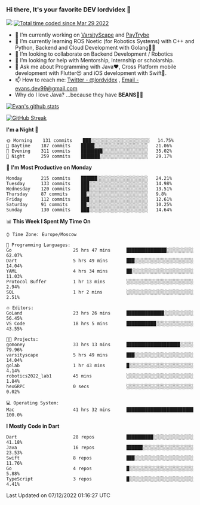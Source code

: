 ### Hi there, It's your favorite DEV lordvidex 👋
<img src="https://komarev.com/ghpvc/?username=lordvidex&label=Views&color=blue&style=plastic" /> <a href="https://wakatime.com/@0e56db35-d16b-410a-acc0-4085055304bf"><img src="https://wakatime.com/badge/user/0e56db35-d16b-410a-acc0-4085055304bf.svg" alt="Total time coded since Mar 29 2022" /></a>

- 🔭 I’m currently working on [VarsityScape](https://varsityscape.com) and [PayTrybe](https://www.paytrybe.com)
- 🌱 I’m currently learning ROS Noetic (for Robotics Systems) with C++ and Python, Backend and Cloud Development with Golang🧙🏼
- 👯 I’m looking to collaborate on Backend Development / Robotics
- 🤔 I’m looking for help with Mentorship, Internship or scholarship.
- 💬 Ask me about Programming with Java❤️, Cross Platform mobile development with Flutter😍 and iOS development with Swift🚀.
- 📫 How to reach me: [Twitter - @lordvidex](https://twitter.com/lordvidex) , [Email - evans.dev99@gmail.com](mailto:evans.dev99@gmail.com?body=Hello%20Evans,)
- Why do I love Java? ...because they have **BEANS**🤤😋

<div>
<!-- <a href="https://github.com/lordvidex">
  <img src="https://github-readme-stats.vercel.app/api/top-langs/?username=lordvidex&theme=light" />
</a>    -->
<!-- [![Top Langs](https://github-readme-stats.vercel.app/api/top-langs/?username=lordvidex)](https://github.com/lordvidex/)  -->
<a href="https://github.com/lordvidex">
 <img src="https://github-readme-stats.vercel.app/api?username=lordvidex&show_icons=true&theme=light&line_height=27" alt="Evan's github stats"/>
</a>
</div>

[![GitHub Streak](https://github-readme-streak-stats.herokuapp.com?user=lordvidex&theme=github-dark&hide_border=true)](https://git.io/streak-stats)

<!--
  <a href="https://github.com/iampawan/FlutterExampleApps">
    <img align="center" src="https://github-readme-stats.vercel.app/api/pin/?username=iampawan&repo=FlutterExampleApps&theme=light" />

  </a>
  <a href="https://github.com/iampawan/VelocityX">
   <img align="center" src="https://github-readme-stats.vercel.app/api/pin/?username=iampawan&repo=VelocityX&theme=light" />
  </a>
-->
<!--START_SECTION:waka-->
**I'm a Night 🦉** 

```text
🌞 Morning    131 commits    ███░░░░░░░░░░░░░░░░░░░░░░   14.75% 
🌆 Daytime    187 commits    █████░░░░░░░░░░░░░░░░░░░░   21.06% 
🌃 Evening    311 commits    ████████░░░░░░░░░░░░░░░░░   35.02% 
🌙 Night      259 commits    ███████░░░░░░░░░░░░░░░░░░   29.17%

```
📅 **I'm Most Productive on Monday** 

```text
Monday       215 commits    ██████░░░░░░░░░░░░░░░░░░░   24.21% 
Tuesday      133 commits    ███░░░░░░░░░░░░░░░░░░░░░░   14.98% 
Wednesday    120 commits    ███░░░░░░░░░░░░░░░░░░░░░░   13.51% 
Thursday     87 commits     ██░░░░░░░░░░░░░░░░░░░░░░░   9.8% 
Friday       112 commits    ███░░░░░░░░░░░░░░░░░░░░░░   12.61% 
Saturday     91 commits     ██░░░░░░░░░░░░░░░░░░░░░░░   10.25% 
Sunday       130 commits    ███░░░░░░░░░░░░░░░░░░░░░░   14.64%

```


📊 **This Week I Spent My Time On** 

```text
⌚︎ Time Zone: Europe/Moscow

💬 Programming Languages: 
Go                       25 hrs 47 mins      ███████████████░░░░░░░░░░   62.07% 
Dart                     5 hrs 49 mins       ███░░░░░░░░░░░░░░░░░░░░░░   14.04% 
YAML                     4 hrs 34 mins       ██░░░░░░░░░░░░░░░░░░░░░░░   11.03% 
Protocol Buffer          1 hr 13 mins        ░░░░░░░░░░░░░░░░░░░░░░░░░   2.94% 
SQL                      1 hr 2 mins         ░░░░░░░░░░░░░░░░░░░░░░░░░   2.51%

🔥 Editors: 
GoLand                   23 hrs 26 mins      ██████████████░░░░░░░░░░░   56.45% 
VS Code                  18 hrs 5 mins       ███████████░░░░░░░░░░░░░░   43.55%

🐱‍💻 Projects: 
gomoney                  33 hrs 13 mins      ████████████████████░░░░░   79.96% 
varsityscape             5 hrs 49 mins       ███░░░░░░░░░░░░░░░░░░░░░░   14.04% 
golab                    1 hr 43 mins        █░░░░░░░░░░░░░░░░░░░░░░░░   4.14% 
robotics2022_lab1        45 mins             ░░░░░░░░░░░░░░░░░░░░░░░░░   1.84% 
hexGRPC                  0 secs              ░░░░░░░░░░░░░░░░░░░░░░░░░   0.02%

💻 Operating System: 
Mac                      41 hrs 32 mins      █████████████████████████   100.0%

```

**I Mostly Code in Dart** 

```text
Dart                     28 repos            ██████████░░░░░░░░░░░░░░░   41.18% 
Java                     16 repos            ██████░░░░░░░░░░░░░░░░░░░   23.53% 
Swift                    8 repos             ███░░░░░░░░░░░░░░░░░░░░░░   11.76% 
Go                       4 repos             █░░░░░░░░░░░░░░░░░░░░░░░░   5.88% 
TypeScript               3 repos             █░░░░░░░░░░░░░░░░░░░░░░░░   4.41%

```



 Last Updated on 07/12/2022 01:16:27 UTC
<!--END_SECTION:waka-->
